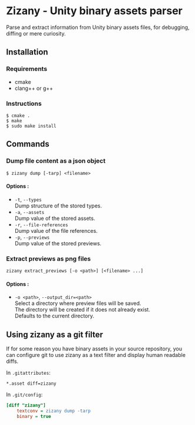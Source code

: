 # Zizany - Unity binary assets parser

Parse and extract information from Unity binary assets files, for debugging, diffing or mere curiosity.

## Installation

### Requirements

 - cmake
 - clang++ or g++

### Instructions

```shellsession
$ cmake .
$ make
$ sudo make install
```

## Commands

### Dump file content as a json object

```shellsession
$ zizany dump [-tarp] <filename>
```

#### Options :
 - `-t`, `--types`  
     Dump structure of the stored types.
 - `-a`, `--assets`  
     Dump value of the stored assets.
 - `-r`, `--file-references`  
     Dump value of the file references.
 - `-p`, `--previews`  
     Dump value of the stored previews.

### Extract previews as png files

```shellsession
zizany extract_previews [-o <path>] [<filename> ...]
```

#### Options :
 - `-o <path>`, `--output_dir=<path>`  
     Select a directory where preview files will be saved.  
     The directory will be created if it does not already exist.  
     Defaults to the current directory.

## Using zizany as a git filter

If for some reason you have binary assets in your source repository,
you can configure git to use zizany as a text filter and display human readable diffs.

In `.gitattributes`:

```gitattributes
*.asset diff=zizany
```

In `.git/config`:

```ini
[diff "zizany"]
    textconv = zizany dump -tarp
    binary = true
```

